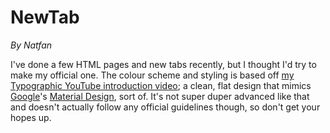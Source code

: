 # NewTab
*By Natfan*

I've done a few HTML pages and new tabs recently, but I thought I'd try to make my official one. The colour scheme and styling is based off [my Typographic YouTube introduction video](https://natfan.github.io/typography); a clean, flat design that mimics [Google](https://google.com)'s [Material Design](https://material.io), sort of. It's not super duper advanced like that and doesn't actually follow any official guidelines though, so don't get your hopes up.
